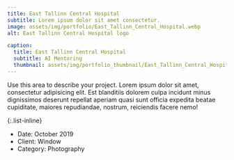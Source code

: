 ```yaml
---
title: East Tallinn Central Hospital
subtitle: Lorem ipsum dolor sit amet consectetur.
image: assets/img/portfolio/East_Tallinn_Central_Hospital.webp
alt: East Tallinn Central Hospital logo

caption:
  title: East Tallinn Central Hospital
  subtitle: AI Mentoring
  thumbnail: assets/img/portfolio_thumbnail/East_Tallinn_Central_Hospital.webp
---
```

Use this area to describe your project. Lorem ipsum dolor sit amet, consectetur adipisicing elit. Est blanditiis dolorem culpa incidunt minus dignissimos deserunt repellat aperiam quasi sunt officia expedita beatae cupiditate, maiores repudiandae, nostrum, reiciendis facere nemo!

{:.list-inline}
- Date: October 2019
- Client: Window
- Category: Photography

